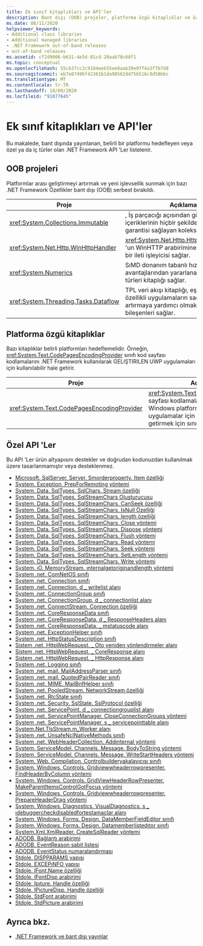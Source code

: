 ```yaml
---
title: Ek sınıf kitaplıkları ve API'ler
description: Bant dışı (OOB) projeler, platforma özgü kitaplıklar ve özel API 'Ler dahil olmak üzere .NET 'teki ek sınıf kitaplıklarını ve API 'Leri inceleyin.
ms.date: 08/11/2020
helpviewer_keywords:
- Additional class libraries
- Additional managed libraries
- .NET Framework out-of-band releases
- out-of-band releases
ms.assetid: cf2d9006-b631-4e5d-81cd-20aab78c60f1
ms.topic: conceptual
ms.openlocfilehash: 55cb37cc2c9184eeb55ee0aab39e97f4a3f7b7d8
ms.sourcegitcommit: eb7e87496f42361b1da98562dd75b516c9d58bbc
ms.translationtype: MT
ms.contentlocale: tr-TR
ms.lasthandoff: 10/09/2020
ms.locfileid: "91877645"
---
```

# <a name="additional-class-libraries-and-apis"></a>Ek sınıf kitaplıkları ve API'ler

Bu makalede, bant dışında yayınlanan, belirli bir platformu hedefleyen veya özel ya da iç türler olan .NET Framework API 'Ler listelenir.

## <a name="oob-projects"></a>OOB projeleri

Platformlar arası geliştirmeyi artırmak ve yeni işlevsellik sunmak için bazı .NET Framework Özellikler bant dışı (OOB) serbest bırakıldı.

| Proje | Açıklama |
| ------- | ----------- |
| <xref:System.Collections.Immutable> | , İş parçacığı açısından güvenli olan ve içeriklerinin hiçbir şekilde değişmeme garantisi sağlayan koleksiyonlar sağlar. |
| <xref:System.Net.Http.WinHttpHandler> | <xref:System.Net.Http.HttpClient>Windows 'un WinHTTP arabirimine dayalı olarak bir ileti işleyicisi sağlar. |
| <xref:System.Numerics> | SıMD donanım tabanlı hızlandırmasının avantajlarından yararlanan bir vektör türleri kitaplığı sağlar.|
| <xref:System.Threading.Tasks.Dataflow> | TPL veri akışı kitaplığı, eşzamanlılık özellikli uygulamaların sağlamlığını artırmaya yardımcı olmak için veri akışı bileşenleri sağlar. |

## <a name="platform-specific-libraries"></a>Platforma özgü kitaplıklar

Bazı kitaplıklar belirli platformları hedeflemelidir. Örneğin, <xref:System.Text.CodePagesEncodingProvider> sınıfı kod sayfası kodlamalarını .NET Framework kullanılarak GELIŞTIRILEN UWP uygulamaları için kullanılabilir hale getirir.

| Proje | Açıklama |
| ------- | ----------- |
| <xref:System.Text.CodePagesEncodingProvider> | <xref:System.Text.EncodingProvider>Kod sayfası kodlamalarını Evrensel Windows platformu hedefleyen uygulamalar için kullanılabilir hale getirmek için sınıfını genişletir. |

## <a name="private-apis"></a>Özel API 'Ler

Bu API 'Ler ürün altyapısını destekler ve doğrudan kodunuzdan kullanılmak üzere tasarlanmamıştır veya desteklenmez.

* [Microsoft. SqlServer. Server. Smorderproperty. Item özelliği](microsoft.sqlserver.server.smiorderproperty.item.md)
* [System. Exception. PrepForRemoting yöntemi](system.exception.prepforremoting.md)
* [System. Data. SqlTypes. SqlChars. Stream özelliği](system.data.sqltypes.sqlchars.stream.md)
* [System. Data. SqlTypes. SqlStreamChars Oluşturucusu](system.data.sqltypes.sqlstreamchars.-ctor.md)
* [System. Data. SqlTypes. SqlStreamChars. CanSeek özelliği](system.data.sqltypes.sqlstreamchars.canseek.md)
* [System. Data. SqlTypes. SqlStreamChars. IsNull Özelliği](system.data.sqltypes.sqlstreamchars.isnull.md)
* [System. Data. SqlTypes. SqlStreamChars. length özelliği](system.data.sqltypes.sqlstreamchars.length.md)
* [System. Data. SqlTypes. SqlStreamChars. Close yöntemi](system.data.sqltypes.sqlstreamchars.close.md)
* [System. Data. SqlTypes. SqlStreamChars. Dispose yöntemi](system.data.sqltypes.sqlstreamchars.dispose.md)
* [System. Data. SqlTypes. SqlStreamChars. Flush yöntemi](system.data.sqltypes.sqlstreamchars.flush.md)
* [System. Data. SqlTypes. SqlStreamChars. Read yöntemi](system.data.sqltypes.sqlstreamchars.read.md)
* [System. Data. SqlTypes. SqlStreamChars. Seek yöntemi](system.data.sqltypes.sqlstreamchars.seek.md)
* [System. Data. SqlTypes. SqlStreamChars. SetLength yöntemi](system.data.sqltypes.sqlstreamchars.setlength.md)
* [System. Data. SqlTypes. SqlStreamChars. Write yöntemi](system.data.sqltypes.sqlstreamchars.write.md)
* [System. ıO. MemoryStream. ınternalgetoriginandlength yöntemi](system.io.memorystream.internalgetoriginandlength.md)
* [System .net. ComNetOS sınıfı](system.net.comnetos.md)
* [System .net. Connection sınıfı](connection.md)
* [System .net. Connection. d \_ writelist alanı](m_writelist.md)
* [System .net. ConnectionGroup sınıfı](connectiongroup.md)
* [System .net. ConnectionGroup. d \_ connectionlist alanı](m_connectionlist.md)
* [System .net. ConnectStream. Connection özelliği](system.net.connectstream.connection.md)
* [System .net. CoreResponseData sınıfı](coreresponsedata.md)
* [System .net. CoreResponseData. d \_ ResponseHeaders alanı](coreresponsedata_m_responseheaders.md)
* [System .net. CoreResponseData. \_ mstatuscode alanı](coreresponsedata_m_statuscode.md)
* [System .net. ExceptionHelper sınıfı](system.net.exceptionhelper.md)
* [System .net. HttpStatusDescription sınıfı](system.net.httpstatusdescription.md)
* [Sistem .net. HttpWebRequest. \_ Oto yeniden yönlendirmeler alanı](_autoredirects.md)
* [Sistem .net. HttpWebRequest. \_ CoreResponse alanı](httpwebrequest__coreresponse.md)
* [Sistem .net. HttpWebRequest. \_ HttpResponse alanı](_httpresponse.md)
* [System .net. Logging sınıfı](system.net.logging.md)
* [System .net. mail. MailAddressParser sınıfı](system.net.mail.mailaddressparser.md)
* [System .net. mail. QuotedPairReader sınıfı](system.net.mail.quotedpairreader.md)
* [System .net. MIME. MailBnfHelper sınıfı](system.net.mime.mailbnfhelper.md)
* [System .net. PooledStream. NetworkStream özelliği](system.net.pooledstream.networkstream.md)
* [System .net. RtcState sınıfı](system.net.rtcstate.md)
* [System .net. Security. SslState. SslProtocol özelliği](system.net.security.sslstate.sslprotocol.md)
* [System .net. ServicePoint. d \_ connectiongrouplist alanı](m_connectiongrouplist.md)
* [System .net. ServicePointManager. CloseConnectionGroups yöntemi](system.net.servicepointmanager.closeconnectiongroups.md)
* [System .net. ServicePointManager. s \_ servicepointtable alanı](s_servicepointtable.md)
* [System.Net.TlsStream.m_Worker alanı](system.net.tlsstream.m_worker.md)
* [System .net. UnsafeNclNativeMethods sınıfı](system.net.unsafenclnativemethods.md)
* [System .net. WebHeaderCollection. Addınternal yöntemi](system.net.webheadercollection.addinternal.md)
* [System. ServiceModel. Channels. Message. BodyToString yöntemi](system.servicemodel.channels.message.bodytostring.md)
* [System. ServiceModel. Channels. Message. WriteStartHeaders yöntemi](system.servicemodel.channels.message.writestartheaders.md)
* [System. Web. Compilation. Controlbuilderyakalayıcısı sınıfı](controlbuilderinterceptor-class.md)
* [System. Windows. Controls. Gridviewwheaderrowpresenter. FindHeaderByColumn yöntemi](system.windows.controls.gridviewheaderrowpresenter.findheaderbycolumn.md)
* [System. Windows. Controls. GridViewHeaderRowPresenter. MakeParentItemsControlGotFocus yöntemi](system.windows.controls.gridviewheaderrowpresenter.makeparentitemscontrolgotfocus.md)
* [System. Windows. Controls. Gridviewwheaderrowpresenter. PrepareHeaderDrag yöntemi](system.windows.controls.gridviewheaderrowpresenter.prepareheaderdrag.md)
* [System. Windows. Diagnostics. VisualDiagnostics. s \_ ıdebuggercheckdisabledfortestamaçlar alanı](s-isdebuggercheckdisabledfortestpurposes-field.md)
* [System. Windows. Forms. Design. DataMemberFieldEditor sınıfı](datamemberfieldeditor-class.md)
* [System. Windows. Forms. Design. Datamemberlistedıtor sınıfı](datamemberlisteditor-class.md)
* [System.Xml.XmlReader. CreateSqlReader yöntemi](system.xml.xmlreader.createsqlreader.md)
* [ADODB. Bağlantı arabirimi](adodb.connection.md)
* [ADODB. EventReason sabit listesi](adodb.eventreasonenum.md)
* [ADODB. EventStatus numaralandırması](adodb.eventstatusenum.md)
* [Stdole. DISPPARAMS yapısı](stdole.dispparams.md)
* [Stdole. EXCEPıNFO yapısı](stdole.excepinfo.md)
* [Stdole. IFont.Name özelliği](stdole.ifont.name.md)
* [Stdole. IFontDisp arabirimi](stdole.ifontdisp.md)
* [Stdole. Ipıture. Handle özelliği](stdole.ipicture.handle.md)
* [Stdole. IPictureDisp. Handle özelliği](stdole.ipicturedisp.handle.md)
* [Stdole. StdFont arabirimi](stdole.stdfont.md)
* [Stdole. StdPicture arabirimi](stdole.stdpicture.md)

## <a name="see-also"></a>Ayrıca bkz.

* [.NET Framework ve bant dışı yayınlar](../get-started/the-net-framework-and-out-of-band-releases.md)
